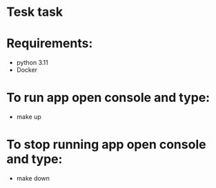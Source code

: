 # Tesk task

# Requirements:
- python 3.11
- Docker

# To run app open console and type:
- make up

# To stop running app open console and type:
- make down

